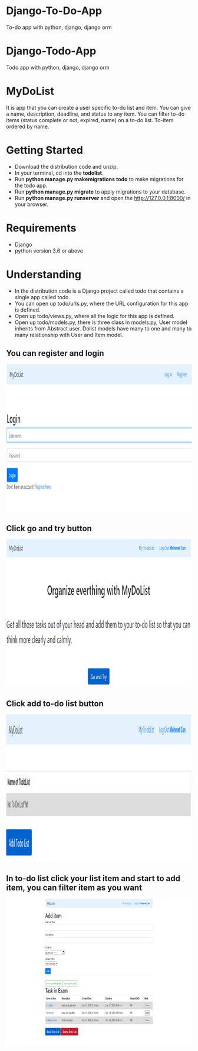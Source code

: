 # Django-To-Do-App
To-do app with python, django, django orm

# Django-Todo-App
Todo app with python, django, django orm

# MyDoList
It is app that you can create a user specific to-do list and item. You can give  a name, description, deadline, and status to any item. You can filter to-do items (status complete or not, expired, name) on a to-do list. To-item ordered by name.

# Getting Started

* Download the distribution code and unzip.
* In your terminal, cd into the **todolist**.
* Run **python manage.py makemigrations todo** to make migrations for the todo app.
* Run **python manage.py migrate** to apply migrations to your database.
* Run **python manage.py runserver** and open the http://127.0.0.1:8000/ in your browser.


# Requirements
* Django
* python version 3.6 or above

# Understanding

* In the distribution code is a Django project called todo that contains a single app called todo.
* You  can open up todo/urls.py, where the URL configuration for this app is defined. 
* Open up todo/views.py, where all the logic for this app is defined. 
* Open up todo/models.py, there is three class in models.py, User model inherits from Abstract user. Dolist models have many to one and many to many relationship with User and Item model. 


## You can register and login

<img src="images/1.PNG"  width="600" height="400">

## Click go and try button

<img src="images/index.PNG"  width="600" height="400">

## Click add to-do list button

<img src="images/addtodolist.PNG"  width="600" height="400">

## In to-do list click your list item and start to add item, you can filter item as you want

<img src="images/additem2.PNG"  width="600" height="400">
